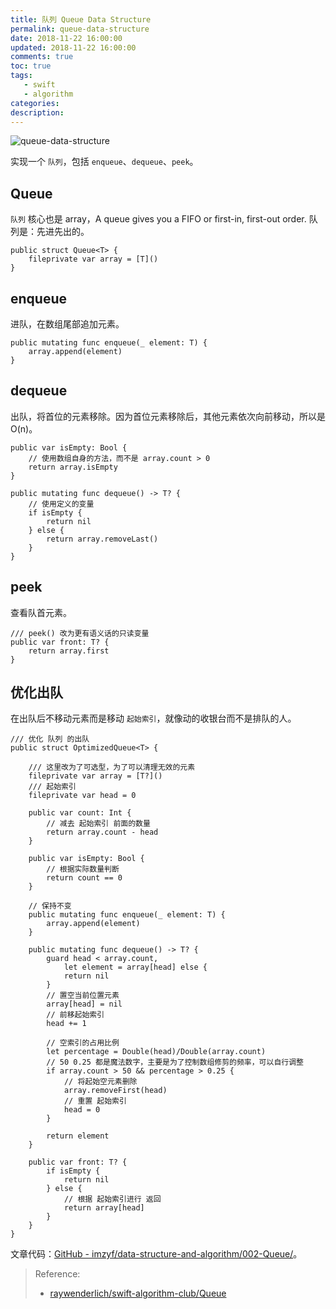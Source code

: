 ```yaml
---
title: 队列 Queue Data Structure
permalink: queue-data-structure
date: 2018-11-22 16:00:00
updated: 2018-11-22 16:00:00
comments: true
toc: true
tags:
   - swift
   - algorithm
categories:
description:
---
```


<img src="https://ws3.sinaimg.cn/large/006tKfTcgy1g0u8qq92s9j30u00cvgp7.jpg" alt="queue-data-structure" />

实现一个 `队列`，包括 `enqueue`、`dequeue`、`peek`。

## Queue

`队列` 核心也是 array，A queue gives you a FIFO or first-in, first-out order. 队列是：先进先出的。

```
public struct Queue<T> {    
    fileprivate var array = [T]()
}
```

<!-- more -->

## enqueue

进队，在数组尾部追加元素。

```
public mutating func enqueue(_ element: T) {
    array.append(element)
}
```

## dequeue

出队，将首位的元素移除。因为首位元素移除后，其他元素依次向前移动，所以是 O(n)。

```
public var isEmpty: Bool {
    // 使用数组自身的方法，而不是 array.count > 0
    return array.isEmpty
}

public mutating func dequeue() -> T? {
    // 使用定义的变量
    if isEmpty {
        return nil
    } else {
        return array.removeLast()
    }
}
```

## peek

查看队首元素。

```
/// peek() 改为更有语义话的只读变量
public var front: T? {
    return array.first
}
```

## 优化出队

在出队后不移动元素而是移动 `起始索引`，就像动的收银台而不是排队的人。

```
/// 优化 队列 的出队
public struct OptimizedQueue<T> {

    /// 这里改为了可选型，为了可以清理无效的元素
    fileprivate var array = [T?]()
    /// 起始索引
    fileprivate var head = 0

    public var count: Int {
        // 减去 起始索引 前面的数量
        return array.count - head
    }

    public var isEmpty: Bool {
        // 根据实际数量判断
        return count == 0
    }

    // 保持不变
    public mutating func enqueue(_ element: T) {
        array.append(element)
    }

    public mutating func dequeue() -> T? {
        guard head < array.count,
            let element = array[head] else {
            return nil
        }
        // 置空当前位置元素
        array[head] = nil
        // 前移起始索引
        head += 1

        // 空索引的占用比例
        let percentage = Double(head)/Double(array.count)
        // 50 0.25 都是魔法数字，主要是为了控制数组修剪的频率，可以自行调整
        if array.count > 50 && percentage > 0.25 {
            // 将起始空元素删除
            array.removeFirst(head)
            // 重置 起始索引
            head = 0
        }

        return element
    }

    public var front: T? {
        if isEmpty {
            return nil
        } else {
            // 根据 起始索引进行 返回
            return array[head]
        }
    }
}
```

文章代码：[GitHub - imzyf/data-structure-and-algorithm/002-Queue/](https://github.com/imzyf/data-structure-and-algorithm/tree/master/002-Queue)。

> Reference:
> - [raywenderlich/swift-algorithm-club/Queue](https://github.com/raywenderlich/swift-algorithm-club/tree/master/Queue)
